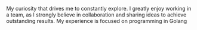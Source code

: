 My curiosity that drives me to constantly explore. I greatly enjoy working in a team, as I strongly believe in collaboration and sharing ideas to achieve outstanding results. My experience is focused on programming in Golang


<!--
**LuisGerardoDC/LuisGerardoDC** is a ✨ _special_ ✨ repository because its `README.md` (this file) appears on your GitHub profile.

- 🔭 I’m currently working on ...
- 🌱 I’m currently learning ...
- 👯 I’m looking to collaborate on ...
- 🤔 I’m looking for help with ...
- 💬 Ask me about ...
- 📫 How to reach me: ...
- 😄 Pronouns: ...
- ⚡ Fun fact: ...
-->
